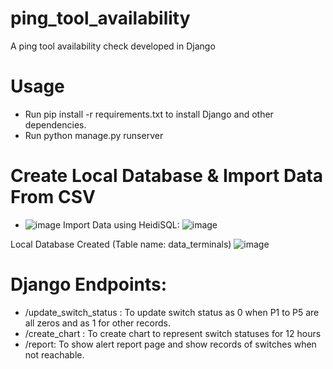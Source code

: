 # ping_tool_availability
A ping tool availability check developed in Django

# Usage
* Run pip install -r requirements.txt to install Django and other dependencies.
* Run python manage.py runserver

# Create Local Database & Import Data From CSV
* ![image](https://user-images.githubusercontent.com/53460015/198984500-b62ca516-b37a-4b28-bdf6-0f12f729a490.png)
Import Data using HeidiSQL:
![image](https://user-images.githubusercontent.com/53460015/199002256-1b7a6f9b-22ae-4f68-a714-3c90de34a7c5.png)

Local Database Created (Table name: data_terminals)
![image](https://user-images.githubusercontent.com/53460015/199002426-e89d1b71-8958-4b69-b5b6-4f84feb545e1.png)



# Django Endpoints:
* /update_switch_status : To update switch status as 0 when P1 to P5 are all zeros and as 1 for other records.
* /create_chart : To create chart to represent switch statuses for 12 hours
* /report: To show alert report page and show records of switches when not reachable.
